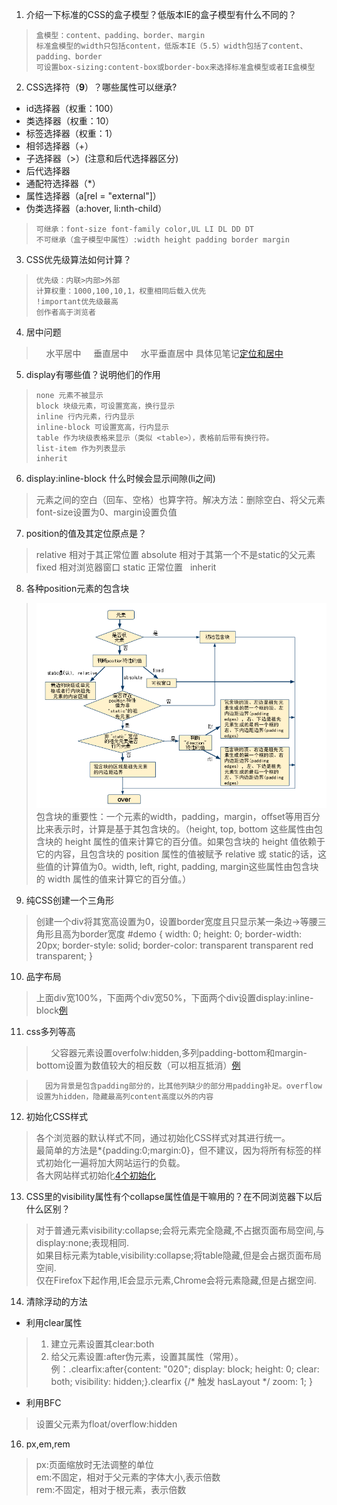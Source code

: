1. 介绍一下标准的CSS的盒子模型？低版本IE的盒子模型有什么不同的？
>     盒模型：content、padding、border、margin
>     标准盒模型的width只包括content，低版本IE（5.5）width包括了content、padding、border
>     可设置box-sizing:content-box或border-box来选择标准盒模型或者IE盒模型

2. CSS选择符（**9**）？哪些属性可以继承?
- id选择器（权重：100）
- 类选择器（权重：10）
- 标签选择器（权重：1）
- 相邻选择器（+）
- 子选择器（>）(注意和后代选择器区分)
- 后代选择器
- 通配符选择器（*）
- 属性选择器（a[rel = "external"]）
- 伪类选择器（a:hover, li:nth-child）
>     可继承：font-size font-family color,UL LI DL DD DT
>     不可继承（盒子模型中属性）:width height padding border margin

3. CSS优先级算法如何计算？
>     优先级：内联>内部>外部
>     计算权重：1000,100,10,1，权重相同后载入优先
>     !important优先级最高
>     创作者高于浏览者

4. 居中问题
>     水平居中
>     垂直居中
>     水平垂直居中
具体见笔记[定位和居中](https://github.com/0ragdoll0/ife/blob/master/w_task4/%E5%AE%9A%E4%BD%8D%E5%92%8C%E5%B1%85%E4%B8%AD%E7%AC%94%E8%AE%B0.docx)

5. display有哪些值？说明他们的作用
>     none 元素不被显示
>     block 块级元素，可设置宽高，换行显示
>     inline 行内元素，行内显示
>     inline-block 可设置宽高，行内显示
>     table 作为块级表格来显示（类似 <table>），表格前后带有换行符。
>     list-item 作为列表显示
>     inherit

6. display:inline-block 什么时候会显示间隙(li之间)
>   元素之间的空白（回车、空格）也算字符。解决方法：删除空白、将父元素font-size设置为0、margin设置负值

7. position的值及其定位原点是？
>   relative 相对于其正常位置
>   absolute 相对于其第一个不是static的父元素
>   fixed 相对浏览器窗口
>   static 正常位置
>   inherit

8. 各种position元素的包含块
> ![按此图判断](https://raw.githubusercontent.com/0ragdoll0/Front-end-Q-A/master/pic/containingblock.PNG)            
> 包含块的重要性：一个元素的width，padding，margin，offset等用百分比来表示时，计算是基于其包含块的。（height, top, bottom 这些属性由包含块的 height 属性的值来计算它的百分值。如果包含块的 height 值依赖于它的内容，且包含块的 position 属性的值被赋予 relative 或 static的话，这些值的计算值为0。width, left, right, padding, margin这些属性由包含块的 width 属性的值来计算它的百分值。）

9. 纯CSS创建一个三角形
> 创建一个div将其宽高设置为0，设置border宽度且只显示某一条边->等腰三角形且高为border宽度
#demo {
    width: 0;
    height: 0;
    border-width: 20px;
    border-style: solid;
    border-color: transparent transparent red transparent;
  }

10. 品字布局
> 上面div宽100%，下面两个div宽50%，下面两个div设置display:inline-block[例](https://codepen.io/0ragdoll0/pen/OvyQLN)

11. css多列等高
>       父容器元素设置overfolw:hidden,多列padding-bottom和margin-bottom设置为数值较大的相反数（可以相互抵消）[例](https://codepen.io/0ragdoll0/pen/Ldpeoq)

>       因为背景是包含padding部分的，比其他列缺少的部分用padding补足。overflow设置为hidden，隐藏最高列content高度以外的内容

12. 初始化CSS样式
> 各个浏览器的默认样式不同，通过初始化CSS样式对其进行统一。        
> 最简单的方法是*{padding:0;margin:0}，但不建议，因为将所有标签的样式初始化一遍将加大网站运行的负载。      
> 各大网站样式初始化[4个初始化](https://github.com/0ragdoll0/layout/tree/master/css%20initialization)

13. CSS里的visibility属性有个collapse属性值是干嘛用的？在不同浏览器下以后什么区别？
> 对于普通元素visibility:collapse;会将元素完全隐藏,不占据页面布局空间,与display:none;表现相同.       
> 如果目标元素为table,visibility:collapse;将table隐藏,但是会占据页面布局空间.        
> 仅在Firefox下起作用,IE会显示元素,Chrome会将元素隐藏,但是占据空间.


14. 清除浮动的方法
* 利用clear属性
> 1. 建立元素设置其clear:both           
> 2. 给父元素设置:after伪元素，设置其属性（常用）。例：.clearfix:after{content: "020"; display: block; height: 0; clear: both; visibility: hidden;}.clearfix {/* 触发 hasLayout */ zoom: 1; }

* 利用BFC
> 设置父元素为float/overflow:hidden

16. px,em,rem
> px:页面缩放时无法调整的单位           
> em:不固定，相对于父元素的字体大小,表示倍数            
> rem:不固定，相对于根元素<html>，表示倍数
